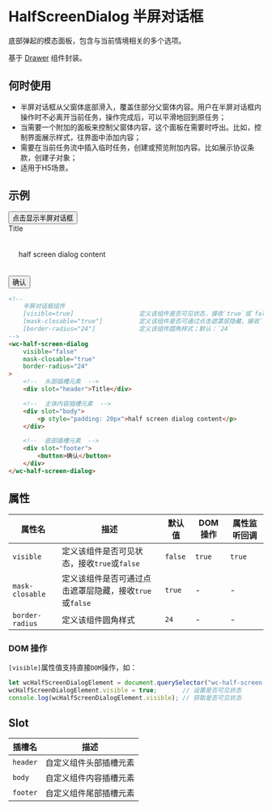 # HalfScreenDialog 半屏对话框

底部弹起的模态面板，包含与当前情境相关的多个选项。

基于 [Drawer](/feedback/drawer) 组件封装。

## 何时使用

- 半屏对话框从父窗体底部滑入，覆盖住部分父窗体内容。用户在半屏对话框内操作时不必离开当前任务，操作完成后，可以平滑地回到原任务；
- 当需要一个附加的面板来控制父窗体内容，这个面板在需要时呼出。比如，控制界面展示样式，往界面中添加内容；
- 需要在当前任务流中插入临时任务，创建或预览附加内容。比如展示协议条款，创建子对象；
- 适用于H5场景。

## 示例

<output data-lang="示例">
    <button class="btn-half-screen-dialog">点击显示半屏对话框</button>
    <wc-half-screen-dialog border-radius="24">
        <div slot="header">Title</div>
        <div slot="body">
            <p style="padding: 20px;">half screen dialog content</p>
        </div>
        <button slot="footer" class="btn-half-screen-dialog-close">确认</button>
    </wc-half-screen-dialog>
</output>

<script>
    document.querySelector(".btn-half-screen-dialog").addEventListener("click", function() {
        document.querySelector("wc-half-screen-dialog").visible = true;
    });
    document.querySelector(".btn-half-screen-dialog-close").addEventListener("click", function() {
        document.querySelector("wc-half-screen-dialog").visible = false;
    });
</script>

```html
<!--
    半屏对话框组件
    [visible=true]                  定义该组件是否可见状态，接收`true`或`false`；默认`false`；当该值改变时可触发`changed`事件
    [mask-closable="true"]          定义该组件是否可通过点击遮罩层隐藏，接收`true`或`false`；默认`true`
    [border-radius="24"]            定义该组件圆角样式；默认：`24`
-->
<wc-half-screen-dialog
    visible="false"
    mask-closable="true"
    border-radius="24"
>
    <!--  头部插槽元素  -->
    <div slot="header">Title</div>

    <!--  主体内容插槽元素  -->
    <div slot="body">
        <p style="padding: 20px">half screen dialog content</p>
    </div>

    <!--  底部插槽元素  -->
    <div slot="footer">
        <button>确认</button>
    </div>
</wc-half-screen-dialog>
```

## 属性

| 属性名 | 描述 | 默认值 | DOM 操作 | 属性监听回调 |
| --- | --- | --- | --- | --- |
| `visible` | 定义该组件是否可见状态，接收`true`或`false` | `false` | `true` | `true` |
| `mask-closable` | 定义该组件是否可通过点击遮罩层隐藏，接收`true`或`false` | `true` | - | - |
| `border-radius` | 定义该组件圆角样式 | `24` | - | - |

### DOM 操作

`[visible]`属性值支持直接`DOM`操作，如：

```javascript
let wcHalfScreenDialogElement = document.querySelector("wc-half-screen-dialog");
wcHalfScreenDialogElement.visible = true;       // 设置是否可见状态
console.log(wcHalfScreenDialogElement.visible); // 获取是否可见状态
```

## Slot
插槽名 | 描述
--- | --- 
`header` |  自定义组件头部插槽元素
`body` |  自定义组件内容插槽元素
`footer` |  自定义组件尾部插槽元素
